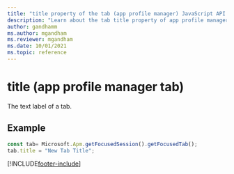 ```yaml
---
title: "title property of the tab (app profile manager) JavaScript API Reference | MicrosoftDocs"
description: "Learn about the tab title property of app profile manager in Copilot Service workspace."
author: gandhamm
ms.author: mgandham
ms.reviewer: mgandham
ms.date: 10/01/2021
ms.topic: reference
---
```


# title (app profile manager tab)

The text label of a tab.

## Example

```JavaScript
const tab= Microsoft.Apm.getFocusedSession().getFocusedTab();
tab.title = "New Tab Title";
```

[!INCLUDE[footer-include](../../../../includes/footer-banner.md)]
